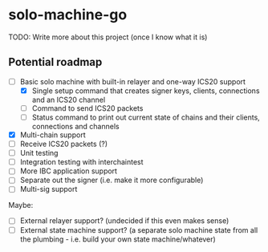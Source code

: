 # solo-machine-go

TODO: Write more about this project (once I know what it is)

## Potential roadmap

- [ ] Basic solo machine with built-in relayer and one-way ICS20 support
  - [x] Single setup command that creates signer keys, clients, connections and an ICS20 channel
  - [ ] Command to send ICS20 packets
  - [ ] Status command to print out current state of chains and their clients, connections and channels
- [x] Multi-chain support
- [ ] Receive ICS20 packets (?)
- [ ] Unit testing
- [ ] Integration testing with interchaintest
- [ ] More IBC application support
- [ ] Separate out the signer (i.e. make it more configurable)
- [ ] Multi-sig support

Maybe:
- [ ] External relayer support? (undecided if this even makes sense)
- [ ] External state machine support? (a separate solo machine state from all the plumbing - i.e. build your own state machine/whatever)
